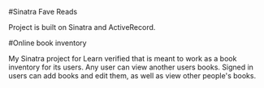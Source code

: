#Sinatra Fave Reads

Project is built on Sinatra and ActiveRecord.

#Online book inventory

My Sinatra project for Learn verified that is meant to work as a book inventory for its users. Any user can view another users books. Signed in users can add books and edit them, as well as view other people's books.

